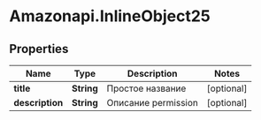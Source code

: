 # Amazonapi.InlineObject25

## Properties

Name | Type | Description | Notes
------------ | ------------- | ------------- | -------------
**title** | **String** | Простое название | [optional] 
**description** | **String** | Описание permission | [optional] 


